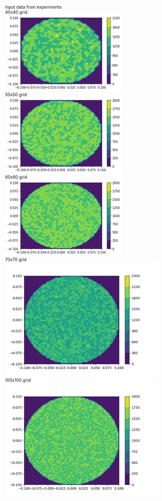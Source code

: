 input data from experiments  
40x40 grid  
![1](40x40.png)  
50x50 grid  
![1](50x50.png)  
60x60 grid  
![1](60x60.png)  
70x70 grid  
![1](70x70.png)  
100x100 grid  
![1](100x100.png)  
